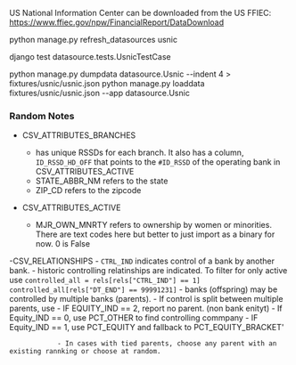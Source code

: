 US National Information Center can be downloaded from the US FFIEC:
https://www.ffiec.gov/npw/FinancialReport/DataDownload


python manage.py refresh_datasources usnic

django test datasource.tests.UsnicTestCase

python manage.py dumpdata datasource.Usnic --indent 4 > fixtures/usnic/usnic.json 
python manage.py loaddata fixtures/usnic/usnic.json --app datasource.Usnic

### Random Notes

- CSV_ATTRIBUTES_BRANCHES
    - has unique RSSDs for each branch. It also has a column, `ID_RSSD_HD_OFF` that points to the `#ID_RSSD` of the operating bank in CSV_ATTRIBUTES_ACTIVE
    - STATE_ABBR_NM refers to the state
    - ZIP_CD refers to the zipcode

- CSV_ATTRIBUTES_ACTIVE
    - MJR_OWN_MNRTY refers to ownership by women or minorities. There are text codes here but better to just import as a binary for now. 0 is False

-CSV_RELATIONSHIPS
    - `CTRL_IND` indicates control of a bank by another bank.
        - historic controlling relatinships are indicated. To filter for only active use
            ```
            controlled_all = rels[rels["CTRL_IND"] == 1]
            controlled_all[rels["DT_END"] == 99991231]
            ```
        - banks (offspring) may be controlled by multiple banks (parents).
            - If control is split between multiple parents, use 
                - IF EQUITY_IND == 2, report no parent. (non bank enityt)
                - If Equity_IND == 0, use PCT_OTHER to find controlling commpany
                - IF Equity_IND == 1, use PCT_EQUITY and fallback to PCT_EQUITY_BRACKET'
                                

                - In cases with tied parents, choose any parent with an existing rannking or choose at random.